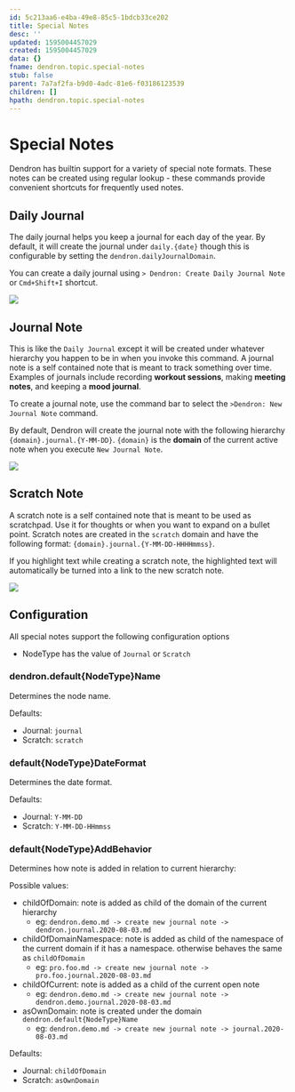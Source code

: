 ```yaml
---
id: 5c213aa6-e4ba-49e8-85c5-1bdcb33ce202
title: Special Notes
desc: ''
updated: 1595004457029
created: 1595004457029
data: {}
fname: dendron.topic.special-notes
stub: false
parent: 7a7af2fa-b9d0-4adc-81e6-f03186123539
children: []
hpath: dendron.topic.special-notes
---
```

# Special Notes

Dendron has builtin support for a variety of special note formats. These notes can be created using regular lookup - these commands provide convenient shortcuts for frequently used notes. 

## Daily Journal

The daily journal helps you keep a journal for each day of the year. By default, it will create the journal under `daily.{date}` though this is configurable by setting the `dendron.dailyJournalDomain`.

You can create a daily journal using `> Dendron: Create Daily Journal Note` or `Cmd+Shift+I` shortcut.

![](https://foundation-prod-assetspublic53c57cce-8cpvgjldwysl.s3-us-west-2.amazonaws.com/assets/images/notes.daily.gif)

## Journal Note

This is like the `Daily Journal` except it will be created under whatever hierarchy you happen to be in when you invoke this command. A journal note is a self contained note that is meant to track something over time. Examples of journals include recording **workout sessions**, making **meeting notes**, and keeping a **mood journal**.

To create a journal note, use the command bar to select the `>Dendron: New Journal Note` command. 

By default, Dendron will create the journal note with the following hierarchy `{domain}.journal.{Y-MM-DD}`. `{domain}` is the **domain** of the current active note when you execute `New Journal Note`. 

<a href="https://www.loom.com/share/da562a166af9427e908a76be8bc38355">
<img src="https://cdn.loom.com/sessions/thumbnails/da562a166af9427e908a76be8bc38355-with-play.gif"> 
</a>

## Scratch Note

A scratch note is a self contained note that is meant to be used as scratchpad. Use it for thoughts or when you want to expand on a bullet point. Scratch notes are created in the `scratch` domain and have the following format: `{domain}.journal.{Y-MM-DD-HHHHmmss}`. 

If you highlight text while creating a scratch note, the highlighted text will automatically be turned into a link to the new scratch note. 

<a href="https://www.loom.com/share/104a3e0bb10f4012a831194d02483e4a">
<img style="" src="https://cdn.loom.com/sessions/thumbnails/104a3e0bb10f4012a831194d02483e4a-with-play.gif">
</a>

## Configuration

All special notes support the following configuration options 

- NodeType has the value of `Journal` or `Scratch`

### dendron.default{NodeType}Name

Determines the node name.

Defaults: 

- Journal: `journal`
- Scratch: `scratch`

### default{NodeType}DateFormat

Determines the date format.

Defaults: 

- Journal: `Y-MM-DD`
- Scratch: `Y-MM-DD-HHmmss`

### default{NodeType}AddBehavior

Determines how note is added in relation to current hierarchy:

Possible values:

- childOfDomain: note is added as child of the domain of the current hierarchy
  - eg: `dendron.demo.md -> create new journal note -> dendron.journal.2020-08-03.md`
- childOfDomainNamespace: note is added as child of the namespace of the current domain if it has a namespace. otherwise behaves the same as `childOfDomain`
  - eg: `pro.foo.md -> create new journal note -> pro.foo.journal.2020-08-03.md`
- childOfCurrent: note is added as a child of the current open note
  - eg: `dendron.demo.md -> create new journal note -> dendron.demo.journal.2020-08-03.md`
- asOwnDomain: note is created under the domain `dendron.default{NodeType}Name`
  - eg: `dendron.demo.md -> create new journal note -> journal.2020-08-03.md`

Defaults:

- Journal: `childOfDomain`
- Scratch: `asOwnDomain`
